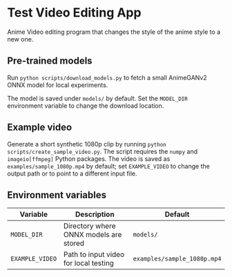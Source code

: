 # Test Video Editing App

Anime Video editing program that changes the style of the anime style to a new one.

## Pre-trained models

Run `python scripts/download_models.py` to fetch a small AnimeGANv2 ONNX model for local experiments.

The model is saved under `models/` by default. Set the `MODEL_DIR` environment variable to change the download location.

## Example video

Generate a short synthetic 1080p clip by running `python scripts/create_sample_video.py`.
The script requires the `numpy` and `imageio[ffmpeg]` Python packages.
The video is saved as `examples/sample_1080p.mp4` by default; set `EXAMPLE_VIDEO`
to change the output path or to point to a different input file.

## Environment variables

| Variable       | Description                                 | Default                     |
| -------------- | ------------------------------------------- | --------------------------- |
| `MODEL_DIR`    | Directory where ONNX models are stored      | `models/`                   |
| `EXAMPLE_VIDEO`| Path to input video for local testing       | `examples/sample_1080p.mp4` |

